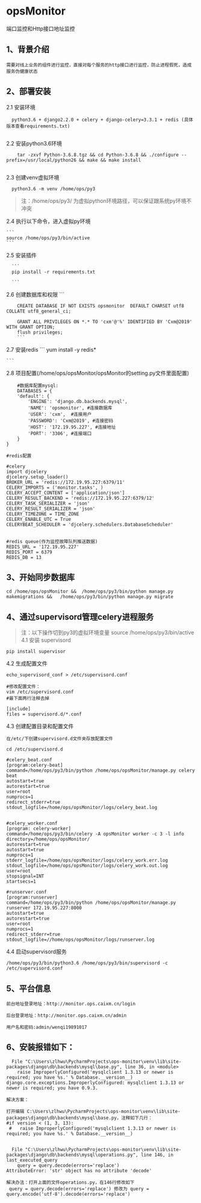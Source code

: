 # opsMonitor
端口监控和Http接口地址监控

## 1、背景介绍
```
需要对线上业务的组件进行监控，直接对每个服务的http接口进行监控，防止进程假死，造成服务伪健康状态

```

## 2、部署安装
2.1 安装环境
  
```
  python3.6 + django2.2.0 + celery + django-celery=3.3.1 + redis (具体版本查看requirements.txt)
  
```       
2.2 安装python3.6环境 
    
```
    tar -zxvf Python-3.6.8.tgz && cd Python-3.6.8 && ./configure --prefix=/usr/local/python26 && make && make install
    
```
2.3 创建venv虚拟环境
   
 ```
   python3.6 -m venv /home/ops/py3 
 
 ```      
>  注：/home/ops/py3/ 为虚拟python环境路径，可以保证跟系统py环境不冲突


2.4 执行以下命令，进入虚拟py环境
  
    ```
    source /home/ops/py3/bin/active
    ```
    
2.5 安装插件
    
      ```
      pip install -r requirements.txt
      
      ```
2.6 创建数据库和权限
        ```
        
        CREATE DATABASE IF NOT EXISTS opsmonitor  DEFAULT CHARSET utf8 COLLATE utf8_general_ci;
        
        GRANT ALL PRIVILEGES ON *.* TO 'cxm'@'%' IDENTIFIED BY 'Cxm@2019' WITH GRANT OPTION;
        flush privileges;
        ```   
2.7 安装redis
    ```
    yum install -y redis*
    
    ```
2.8 项目配置(/home/ops/opsMonitor/opsMonitor的setting.py文件里面配置)
   
```
    #数据库配置mysql:
    DATABASES = {
    'default': {
        'ENGINE': 'django.db.backends.mysql',
        'NAME': 'opsmonitor', #连接数据库
        'USER': 'cxm',  #连接用户
        'PASSWORD': 'Cxm@2019', #连接密码
        'HOST': '172.19.95.227', #连接地址
        'PORT': '3306', #连接端口
    }
}

#redis配置

#celery
import djcelery
djcelery.setup_loader()
BROKER_URL = 'redis://172.19.95.227:6379/11'
CELERY_IMPORTS = ('monitor.tasks', )
CELERY_ACCEPT_CONTENT = ['application/json']
CELERY_RESULT_BACKEND = 'redis://172.19.95.227:6379/12'
CELERY_TASK_SERIALIZER = 'json'
CELERY_RESULT_SERIALIZER = 'json'
CELERY_TIMEZONE = TIME_ZONE
CELERY_ENABLE_UTC = True
CELERYBEAT_SCHEDULER = 'djcelery.schedulers.DatabaseScheduler'


#redis queue(作为监控故障队列推送数据)
REDIS_URL = '172.19.95.227'
REDIS_PORT = 6379
REDIS_DB = 13

```

## 3、开始同步数据库

```
cd /home/ops/opsMonitor &&  /home/ops/py3/bin/python manage.py makemigrations &&   /home/ops/py3/bin/python manage.py migrate

``` 

## 4、通过supervisord管理celery进程服务
> 注：以下操作切到py3的虚拟环境变量 source /home/ops/py3/bin/active
4.1 安装 supervisord
```
pip install supervisor
```
4.2 生成配置文件
```
echo_supervisord_conf > /etc/supervisord.conf

#修改配置文件：
vim /etc/supervisord.conf
#最下面两行注释去掉

[include]
files = supervisord.d/*.conf

```
4.3 创建配置目录和配置文件

```
在/etc/下创建supervisord.d文件夹存放配置文件

cd /etc/supervisord.d

#celery_beat.conf
[program:celery-beat]
command=/home/ops/py3/bin/python /home/ops/opsMonitor/manage.py celery beat
autostart=true
autorestart=true
user=root
numprocs=1
redirect_stderr=true
stdout_logfile=/home/ops/opsMonitor/logs/celery_beat.log


#celery_worker.conf
[program: celery-worker]
command=/home/ops/py3/bin/celery -A opsMonitor worker -c 3 -l info 
directory=/home/ops/opsMonitor/
autorestart=true
autostart=true
numprocs=1
stderr_logfile=/home/ops/opsMonitor/logs/celery_work.err.log
stdout_logfile=/home/ops/opsMonitor/logs/celery_work.out.log
user=root
stopsignal=INT
startsecs=1

#runserver.conf
[program:runserver]
command=/home/ops/py3/bin/python /home/ops/opsMonitor/manage.py runserver 172.19.95.227:8000
autostart=true
autorestart=true
user=root
numprocs=1
redirect_stderr=true
stdout_logfile=//home/ops/opsMonitor/logs/runserver.log
```

4.4 启动supervisord服务
```
/home/ops/py3/bin/python3.6 /home/ops/py3/bin/supervisord -c /etc/supervisord.conf

```

## 5、平台信息
```
前台地址登录地址：http://monitor.ops.caixm.cn/login

后台登录地址：http://monitor.ops.caixm.cn/admin

用户名和密码:admin/wenqi19891017

```

## 6、安装报错如下：
```
  File "C:\Users\zlhwu\PycharmProjects\ops-monitor\venv\lib\site-packages\django\db\backends\mysql\base.py", line 36, in <module>
    raise ImproperlyConfigured('mysqlclient 1.3.13 or newer is required; you have %s.' % Database.__version__)
django.core.exceptions.ImproperlyConfigured: mysqlclient 1.3.13 or newer is required; you have 0.9.3.

解决方案：

打开编辑 C:\Users\zlhwu\PycharmProjects\ops-monitor\venv\lib\site-packages\django\db\backends\mysql\base.py，注释如下几行：
#if version < (1, 3, 13):
 #   raise ImproperlyConfigured('mysqlclient 1.3.13 or newer is required; you have %s.' % Database.__version__)
 
```
```
  File "C:\Users\zlhwu\PycharmProjects\ops-monitor\venv\lib\site-packages\django\db\backends\mysql\operations.py", line 146, in last_executed_query
    query = query.decode(errors='replace')
AttributeError: 'str' object has no attribute 'decode'

解决办法：打开上面的文件operations.py，在146行修改如下
 query = query.decode(errors='replace') 修改为 query = query.encode('utf-8').decode(errors='replace')

```
